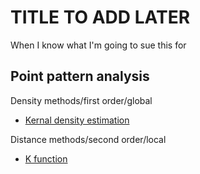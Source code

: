 # TITLE TO ADD LATER
When I know what I'm going to sue this for


## Point pattern analysis

Density methods/first order/global
- [Kernal density estimation](Kernal-density-estimation.md)

Distance methods/second order/local
- [K function](k-function.md)


